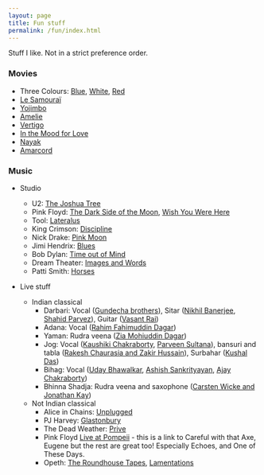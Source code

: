 ```yaml
---
layout: page
title: Fun stuff
permalink: /fun/index.html
---
```


Stuff I like. Not in a strict preference order.

### Movies
* Three Colours: [Blue](https://www.imdb.com/title/tt0108394/), [White](https://www.imdb.com/title/tt0111507/), [Red](https://www.imdb.com/title/tt0111495/)
* [Le Samouraï](https://www.imdb.com/title/tt0062229/)
* [Yojimbo](https://www.imdb.com/title/tt0055630/)
* [Amelie](https://www.imdb.com/title/tt0211915/)
* [Vertigo](https://www.imdb.com/title/tt0052357/)
* [In the Mood for Love](https://www.imdb.com/title/tt0118694/)
* [Nayak](https://www.imdb.com/title/tt0060742/)
* [Amarcord](https://www.imdb.com/title/tt0071129/)

### Music
* Studio
	* U2: [The Joshua Tree](https://www.allmusic.com/album/the-joshua-tree-mw0000196162)
	* Pink Floyd: [The Dark Side of the Moon](https://www.allmusic.com/album/the-dark-side-of-the-moon-mw0000191308), [Wish You Were Here](https://www.allmusic.com/album/wish-you-were-here-mw0000650633)
	* Tool: [Lateralus](https://www.allmusic.com/album/lateralus-mw0000002072)
	* King Crimson: [Discipline](https://www.allmusic.com/album/discipline-mw0000196148)
	* Nick Drake: [Pink Moon](https://www.allmusic.com/album/pink-moon-mw0000315191)
	* Jimi Hendrix: [Blues](https://www.allmusic.com/album/blues-mw0000111756) 
	* Bob Dylan: [Time out of Mind](https://www.allmusic.com/album/time-out-of-mind-mw0000026150)
	* Dream Theater: [Images and Words](https://www.allmusic.com/album/images-and-words-mw0000079922)
	* Patti Smith: [Horses](https://www.allmusic.com/album/horses-mw0000198924)

* Live stuff
	* Indian classical
		* Darbari: Vocal ([Gundecha brothers](https://www.youtube.com/watch?v=_bg47_O00eU)), Sitar ([Nikhil Banerjee](https://www.youtube.com/watch?v=EUiDVRfYwmQ), [Shahid Parvez](https://www.youtube.com/watch?v=cb6kvPdQPSY)), Guitar ([Vasant Rai](https://www.youtube.com/watch?v=gFp_yVjnQ44))
		* Adana: Vocal ([Rahim Fahimuddin Dagar](https://www.youtube.com/watch?v=maPAKmHJLgA))
		* Yaman: Rudra veena ([Zia Mohiuddin Dagar](https://www.youtube.com/watch?v=q5trNs7M3MU))
		* Jog: Vocal ([Kaushiki Chakraborty](https://www.youtube.com/watch?v=jkNlOUF6OLE), [Parveen Sultana](https://www.youtube.com/watch?v=B0rPw5JQs3I)), bansuri and tabla ([Rakesh Chaurasia and Zakir Hussain](https://www.youtube.com/watch?v=O2K0ptoYpuc)), Surbahar ([Kushal Das](https://www.youtube.com/watch?v=SK3FmfOeJ4w))
		* Bihag: Vocal ([Uday Bhawalkar](https://www.youtube.com/watch?v=0PljerNT1iU), [Ashish Sankrityayan](https://www.youtube.com/watch?v=E4l_J877tdk), [Ajay Chakraborty](https://www.youtube.com/watch?v=wlo7Lpdcn2w))		
		* Bhinna Shadja: Rudra veena and saxophone ([Carsten Wicke and Jonathan Kay](https://www.youtube.com/watch?v=3yzCUcepQB0))
	* Not Indian classical 
		* Alice in Chains: [Unplugged](https://www.youtube.com/watch?v=VzV6-3kyXKA)
		* PJ Harvey: [Glastonbury](https://www.youtube.com/watch?v=bkJhCOQaCDc)
		* The Dead Weather: [Prive](https://www.youtube.com/watch?v=SRyYk0FBOXU&t=4s)
		* Pink Floyd [Live at Pompeii](https://www.youtube.com/watch?v=YtZqNAI4pBk) - this is a link to Careful with that Axe, Eugene but the rest are great too! Especially Echoes, and One of These Days.
		* Opeth: [The Roundhouse Tapes](https://www.youtube.com/watch?v=JOHaq1t_zeo), [Lamentations](https://www.youtube.com/watch?v=3LMxLIcRWy8&list=PL_9gWeiShHFH5wNBL7VjQi2HxVUFLpI9d)
